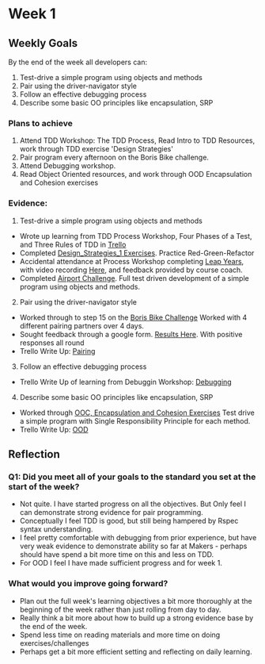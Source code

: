 # Week 1
## Weekly Goals
By the end of the week all developers can:

1. Test-drive a simple program using objects and methods
2. Pair using the driver-navigator style
3. Follow an effective debugging process
4. Describe some basic OO principles like encapsulation, SRP

### Plans to achieve
1. Attend TDD Workshop: The TDD Process, Read Intro to TDD Resources, work through TDD exercise 'Design Strategies'
2. Pair program every afternoon on the Boris Bike challenge.
3. Attend Debugging workshop.
4. Read Object Oriented resources, and work through OOD Encapsulation and Cohesion exercises

### Evidence:
1. Test-drive a simple program using objects and methods

* Wrote up learning from TDD Process Workshop, Four Phases of a Test, and Three Rules of TDD in [Trello](https://trello.com/c/r4ncyeZj)
* Completed [Design_Strategies_1 Exercises](https://github.com/chriswhitehouse/design_strategies_1). Practice Red-Green-Refactor
* Accidental attendance at Process Workshop completing [Leap Years](https://github.com/chriswhitehouse/leap_years), with video recording [Here](https://drive.google.com/file/d/1sXwftUTiVFtdCwSNphrY9j4fTtPVTzNu/view?usp=sharing), and feedback provided by course coach.
* Completed [Airport Challenge](https://github.com/makersacademy/airport_challenge). Full test driven development of a simple program using objects and methods.

2. Pair using the driver-navigator style

* Worked through to step 15 on the [Boris Bike Challenge](https://github.com/chriswhitehouse/boris-bike-3) Worked with 4 different pairing partners over 4 days.
* Sought feedback through a google form. [Results Here](https://docs.google.com/spreadsheets/d/1tekoYukeMELTtP4mBrUuBe1rnsvwyWjXgXuRCTW567M/edit#gid=1968678069). With positive responses all round
* Trello Write Up: [Pairing](https://trello.com/c/ceIzwivZ)

3. Follow an effective debugging process

* Trello Write Up of learning from Debuggin Workshop: [Debugging](https://trello.com/c/mTRMwlze)

4. Describe some basic OO principles like encapsulation, SRP

* Worked through [OOC, Encapsulation and Cohesion Exercises](https://github.com/chriswhitehouse/OOD_Encapsulation_and_Cohesion) Test drive a simple program with Single Responsibility Principle for each method.
* Trello Write Up: [OOD](https://trello.com/c/BOAuBTXP)

## Reflection

### Q1: Did you meet all of your goals to the standard you set at the start of the week?

* Not quite. I have started progress on all the objectives. But Only feel I can demonstrate strong evidence for pair programming.
* Conceptually I feel TDD is good, but still being hampered by Rspec syntax understanding.
* I feel pretty comfortable with debugging from prior experience, but have very weak evidence to demonstrate ability so far at Makers - perhaps should have spend a bit more time on this and less on TDD.
* For OOD I feel I have made sufficient progress and for week 1.

### What would you improve going forward?

* Plan out the full week's learning objectives a bit more thoroughly at the beginning of the week rather than just rolling from day to day.
* Really think a bit more about how to build up a strong evidence base by the end of the week.
* Spend less time on reading materials and more time on doing exercises/challenges
* Perhaps get a bit more efficient setting and reflecting on daily learning.
